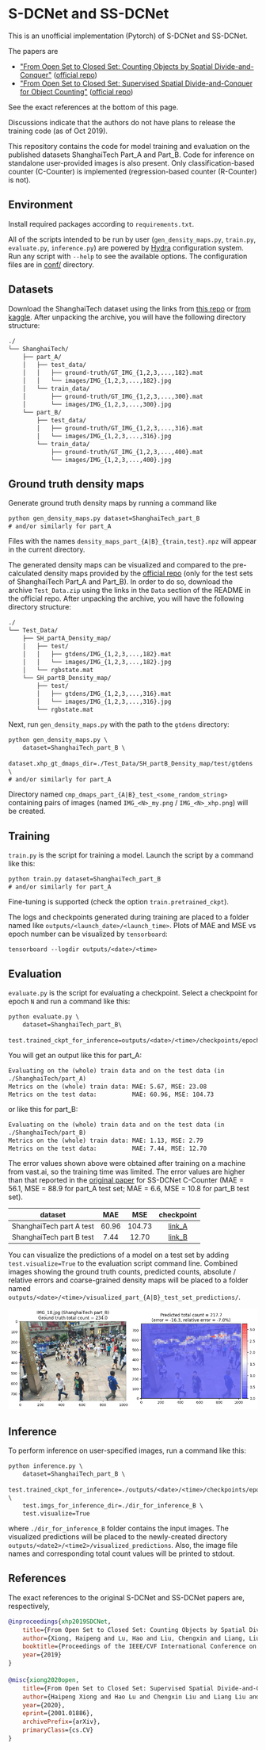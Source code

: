 # S-DCNet and SS-DCNet
This is an unofficial implementation (Pytorch) of S-DCNet and SS-DCNet.

The papers are
* ["From Open Set to Closed Set: Counting Objects by Spatial Divide-and-Conquer"](https://arxiv.org/abs/1908.06473) ([official repo](https://github.com/xhp-hust-2018-2011/S-DCNet))
* ["From Open Set to Closed Set: Supervised Spatial Divide-and-Conquer for Object Counting"](https://arxiv.org/abs/2001.01886) ([official repo](https://github.com/xhp-hust-2018-2011/SS-DCNet))

See the exact references at the bottom of this page.

Discussions indicate that the authors do not have plans to release the training code (as of Oct 2019). 

This repository contains the code for model training and evaluation on the published datasets ShanghaiTech Part_A and Part_B. Code for inference on standalone user-provided images is also present. Only classification-based counter (C-Counter) is implemented (regression-based counter (R-Counter) is not).


## Environment
Install required packages according to `requirements.txt`.

All of the scripts intended to be run by user (`gen_density_maps.py`, `train.py`, `evaluate.py`, `inference.py`) are powered by [Hydra](https://hydra.cc/) configuration system. Run any script with `--help` to see the available options. The configuration files are in [conf/](conf/) directory.


## Datasets
Download the ShanghaiTech dataset using the links from [this repo](https://github.com/desenzhou/ShanghaiTechDataset) or [from kaggle](https://www.kaggle.com/tthien/shanghaitech). After unpacking the archive, you will have the following directory structure:

```
./
└── ShanghaiTech/
    ├── part_A/
    │   ├── test_data/
    │   │   ├── ground-truth/GT_IMG_{1,2,3,...,182}.mat
    │   │   └── images/IMG_{1,2,3,...,182}.jpg
    │   └── train_data/
    │       ├── ground-truth/GT_IMG_{1,2,3,...,300}.mat
    │       └── images/IMG_{1,2,3,...,300}.jpg
    └── part_B/
        ├── test_data/
        │   ├── ground-truth/GT_IMG_{1,2,3,...,316}.mat
        │   └── images/IMG_{1,2,3,...,316}.jpg
        └── train_data/
            ├── ground-truth/GT_IMG_{1,2,3,...,400}.mat
            └── images/IMG_{1,2,3,...,400}.jpg
```


## Ground truth density maps
Generate ground truth density maps by running a command like 

```Shell
python gen_density_maps.py dataset=ShanghaiTech_part_B
# and/or similarly for part_A
```

Files with the names `density_maps_part_{A|B}_{train,test}.npz` will appear in the current directory.

The generated density maps can be visualized and compared to the pre-calculated density maps provided by the [official repo](https://github.com/xhp-hust-2018-2011/S-DCNet) (only for the test sets of ShanghaiTech Part_A and Part_B). In order to do so, download the archive `Test_Data.zip` using the links in the `Data` section of the README in the official repo. After unpacking the archive, you will have the following directory structure:

```
./
└── Test_Data/
    ├── SH_partA_Density_map/
    │   ├── test/
    │   │   ├── gtdens/IMG_{1,2,3,...,182}.mat
    │   │   └── images/IMG_{1,2,3,...,182}.jpg
    │   └── rgbstate.mat
    └── SH_partB_Density_map/
        ├── test/
        │   ├── gtdens/IMG_{1,2,3,...,316}.mat
        │   └── images/IMG_{1,2,3,...,316}.jpg
        └── rgbstate.mat
```

Next, run `gen_density_maps.py` with the path to the `gtdens` directory:

```Shell
python gen_density_maps.py \
    dataset=ShanghaiTech_part_B \
    dataset.xhp_gt_dmaps_dir=./Test_Data/SH_partB_Density_map/test/gtdens \
# and/or similarly for part_A
```

Directory named `cmp_dmaps_part_{A|B}_test_<some_random_string>` containing pairs of images (named `IMG_<N>_my.png` / `IMG_<N>_xhp.png`) will be created.


## Training
`train.py` is the script for training a model. Launch the script by a command like this:

```Shell
python train.py dataset=ShanghaiTech_part_B
# and/or similarly for part_A
```

Fine-tuning is supported (check the option `train.pretrained_ckpt`).

The logs and checkpoints generated during training are placed to a folder named like `outputs/<launch_date>/<launch_time>`. Plots of MAE and MSE vs epoch number can be visualized by `tensorboard`:

```Shell
tensorboard --logdir outputs/<date>/<time>
```


## Evaluation
`evaluate.py` is the script for evaluating a checkpoint. Select a checkpoint for epoch `N` and run a command like this:

```Shell
python evaluate.py \
    dataset=ShanghaiTech_part_B\
    test.trained_ckpt_for_inference=outputs/<date>/<time>/checkpoints/epoch_<N>.pth
```

You will get an output like this for part_A:

```
Evaluating on the (whole) train data and on the test data (in ./ShanghaiTech/part_A)
Metrics on the (whole) train data: MAE: 5.67, MSE: 23.08
Metrics on the test data:          MAE: 60.96, MSE: 104.73
```

or like this for part_B:

```
Evaluating on the (whole) train data and on the test data (in ./ShanghaiTech/part_B)
Metrics on the (whole) train data: MAE: 1.13, MSE: 2.79
Metrics on the test data:          MAE: 7.44, MSE: 12.70
```

The error values shown above were obtained after training on a machine from vast.ai, so the training time was limited. The error values are higher than that reported in the [original paper](https://arxiv.org/abs/2001.01886) for SS-DCNet C-Counter (MAE = 56.1, MSE = 88.9 for part_A test set; MAE = 6.6, MSE = 10.8 for part_B test set).

|       dataset            |  MAE  |  MSE   | checkpoint |
| :----------------------: | :---: | :----: | :-----------------: | 
| ShanghaiTech part A test | 60.96 | 104.73 | [link_A](https://mega.nz/file/GBEimC5K#jJbkkM_L60zhB24FG-DxYs0WVQfvhrGnWK802cl5Drc) |
| ShanghaiTech part B test |  7.44 |  12.70 | [link_B](https://mega.nz/file/ONESWACZ#HszUrOWa7wIfIGKuTjz-sEgwC1VESGvQavQpOZ4bK9Y) |

You can visualize the predictions of a model on a test set by adding `test.visualize=True` to the evaluation script command line. Combined images showing the ground truth counts, predicted counts, absolute / relative errors and coarse-grained density maps will be placed to a folder named `outputs/<date>/<time>/visualized_part_{A|B}_test_set_predictions/`.

<div align="center">
  <img src=".github/part_B_test_IMG_18.png"/>
</div>


## Inference 
To perform inference on user-specified images, run a command like this:

```Shell
python inference.py \
    dataset=ShanghaiTech_part_B \
    test.trained_ckpt_for_inference=./outputs/<date>/<time>/checkpoints/epoch_<N>.pth \
    test.imgs_for_inference_dir=./dir_for_inference_B \
    test.visualize=True
```

where `./dir_for_inference_B` folder contains the input images. The visualized predictions will be placed to the newly-created directory `outputs/<date2>/<time2>/visualized_predictions`. Also, the image file names and corresponding total count values will be printed to stdout.


## References
The exact references to the original S-DCNet and SS-DCNet papers are, respectively,

```BibTeX
@inproceedings{xhp2019SDCNet,
    title={From Open Set to Closed Set: Counting Objects by Spatial Divide-and-Conquer},
    author={Xiong, Haipeng and Lu, Hao and Liu, Chengxin and Liang, Liu and Cao, Zhiguo and Shen, Chunhua},
    booktitle={Proceedings of the IEEE/CVF International Conference on Computer Vision (ICCV)},
    year={2019}
}

@misc{xiong2020open,
    title={From Open Set to Closed Set: Supervised Spatial Divide-and-Conquer for Object Counting},
    author={Haipeng Xiong and Hao Lu and Chengxin Liu and Liang Liu and Chunhua Shen and Zhiguo Cao},
    year={2020},
    eprint={2001.01886},
    archivePrefix={arXiv},
    primaryClass={cs.CV}
}
```

